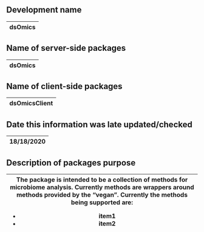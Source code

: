 ## Development name
| dsOmics | 
|-|
## Name of server-side packages
| dsOmics | 
|-|
## Name of client-side packages
| dsOmicsClient | 
|-|
## Date this information was late updated/checked
| 18/18/2020 | 
|-|
## Description of packages purpose
| The package is intended to be a collection of methods for microbiome analysis. Currently methods are wrappers around methods provided by the “vegan”. Currently the methods being supported are: <ul><li>item1</li><li>item2</li></ul> | 
|-|
